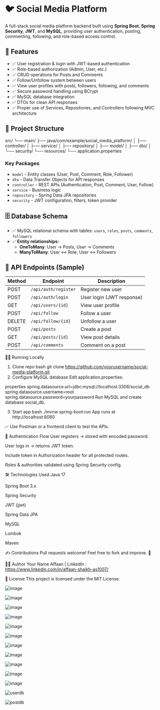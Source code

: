 # 🐦 Social Media Platform

A full-stack social media platform backend built using **Spring Boot**, **Spring Security**, **JWT**, and **MySQL**, providing user authentication, posting, commenting, following, and role-based access control.

## 🚀 Features
- ✅ User registration & login with JWT-based authentication
- ✅ Role-based authorization (Admin, User, etc.)
- ✅ CRUD operations for Posts and Comments
- ✅ Follow/Unfollow system between users
- ✅ View user profiles with posts, followers, following, and comments
- ✅ Secure password handling using BCrypt
- ✅ MySQL database integration
- ✅ DTOs for clean API responses
- ✅ Proper use of Services, Repositories, and Controllers following MVC architecture

## 📐 Project Structure
src/
 └── main/
      ├── java/com/example/social_media_platform/
      │     ├── controller/
      │     ├── service/
      │     ├── repository/
      │     ├── model/
      │     ├── dto/
      │     └── security/
      └── resources/
            └── application.properties


### **Key Packages**
- `model` - Entity classes (User, Post, Comment, Role, Follower)
- `dto` - Data Transfer Objects for API responses
- `controller` - REST APIs (Authentication, Post, Comment, User, Follow)
- `service` - Business logic
- `repository` - Spring Data JPA repositories
- `security` - JWT configuration, filters, token provider

## 🗄️ Database Schema
- ✅ MySQL relational schema with tables: `users`, `roles`, `posts`, `comments`, `followers`
- ✅ **Entity relationships:**
  - **OneToMany**: User → Posts, User → Comments
  - **ManyToMany**: User ↔ Role, User ↔ Followers

## 📝 API Endpoints (Sample)
| Method | Endpoint | Description |
|--------|---------|-------------|
| POST | `/api/auth/register` | Register new user |
| POST | `/api/auth/login` | User login (JWT response) |
| GET | `/api/users/{id}` | View user profile |
| POST | `/api/follow` | Follow a user |
| DELETE | `/api/follow/{id}` | Unfollow a user |
| POST | `/api/posts` | Create a post |
| GET | `/api/posts/{id}` | View post details |
| POST | `/api/comments` | Comment on a post |

🏃‍♂️ Running Locally
1. Clone repo
bash
git clone https://github.com/yourusername/social-media-platform.git
2. Configure MySQL database
Edit application.properties:

properties
spring.datasource.url=jdbc:mysql://localhost:3306/social_db
spring.datasource.username=root
spring.datasource.password=yourpassword
Run MySQL and create database social_db.

3. Start app
bash
./mvnw spring-boot:run
App runs at http://localhost:8080

✅ Use Postman or a frontend client to test the APIs.

🔐 Authentication Flow
User registers → stored with encoded password.

User logs in → returns JWT token.

Include token in Authorization header for all protected routes.

Roles & authorities validated using Spring Security config.

🛠️ Technologies Used
Java 17

Spring Boot 3.x

Spring Security

JWT (jjwt)

Spring Data JPA

MySQL

Lombok

Maven

✍️ Contributions
Pull requests welcome! Feel free to fork and improve. 🚀

👨‍💻 Author
Your Name Affaan  | LinkedIn : https://www.linkedin.com/in/affaan-shaikh-as1007/

📃 License
This project is licensed under the MIT License.

![image](https://github.com/user-attachments/assets/d0ca1765-8223-43ee-80a0-fd7eb6761121)

![image](https://github.com/user-attachments/assets/f283799a-9328-40f5-ba9c-67adfbdb423e)

![image](https://github.com/user-attachments/assets/97cf275c-598b-416e-8c50-98fb42d5111c)

![image](https://github.com/user-attachments/assets/696945dd-bd0b-4290-9cf5-b73be7bf2495)

![image](https://github.com/user-attachments/assets/67c83e1e-50ee-4f8e-b917-5d6875661c25)

![image](https://github.com/user-attachments/assets/08289087-699a-430f-b3bb-e1fd5ef63e88)

![image](https://github.com/user-attachments/assets/a2e902b0-56c4-4067-adf6-26ddc7d5c6e0)

![image](https://github.com/user-attachments/assets/de4d300c-5523-4add-a043-4ba7e14e0e16)

![image](https://github.com/user-attachments/assets/69876f49-fb5a-4b6d-816c-b8c2628f238d)

![image](https://github.com/user-attachments/assets/8f25de7a-16bf-4c84-95e3-63072433be03)

![image](https://github.com/user-attachments/assets/ddd20075-003f-487d-9da4-514b5277f8ca)

![userdb](https://github.com/user-attachments/assets/5b892116-1b35-4aad-b3e4-915b26498f5a)

![postdb](https://github.com/user-attachments/assets/da981b51-5139-4f36-9993-9754fde9ef01)
